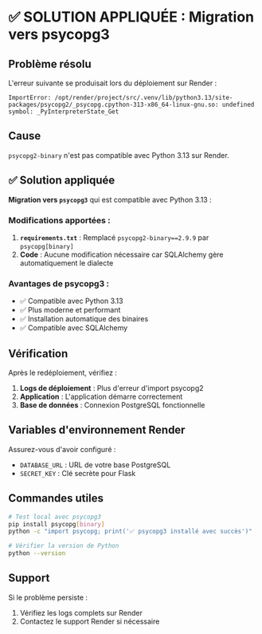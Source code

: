 # ✅ SOLUTION APPLIQUÉE : Migration vers psycopg3

## Problème résolu
L'erreur suivante se produisait lors du déploiement sur Render :
```
ImportError: /opt/render/project/src/.venv/lib/python3.13/site-packages/psycopg2/_psycopg.cpython-313-x86_64-linux-gnu.so: undefined symbol: _PyInterpreterState_Get
```

## Cause
`psycopg2-binary` n'est pas compatible avec Python 3.13 sur Render.

## ✅ Solution appliquée
**Migration vers `psycopg3`** qui est compatible avec Python 3.13 :

### Modifications apportées :
1. **`requirements.txt`** : Remplacé `psycopg2-binary==2.9.9` par `psycopg[binary]`
2. **Code** : Aucune modification nécessaire car SQLAlchemy gère automatiquement le dialecte

### Avantages de psycopg3 :
- ✅ Compatible avec Python 3.13
- ✅ Plus moderne et performant
- ✅ Installation automatique des binaires
- ✅ Compatible avec SQLAlchemy

## Vérification

Après le redéploiement, vérifiez :
1. **Logs de déploiement** : Plus d'erreur d'import psycopg2
2. **Application** : L'application démarre correctement
3. **Base de données** : Connexion PostgreSQL fonctionnelle

## Variables d'environnement Render

Assurez-vous d'avoir configuré :
- `DATABASE_URL` : URL de votre base PostgreSQL
- `SECRET_KEY` : Clé secrète pour Flask

## Commandes utiles

```bash
# Test local avec psycopg3
pip install psycopg[binary]
python -c "import psycopg; print('✅ psycopg3 installé avec succès')"

# Vérifier la version de Python
python --version
```

## Support

Si le problème persiste :
1. Vérifiez les logs complets sur Render
2. Contactez le support Render si nécessaire 